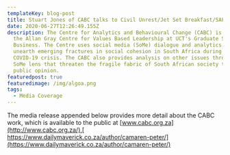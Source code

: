 ```yaml
---
templateKey: blog-post
title: Stuart Jones of CABC talks to Civil Unrest/Jet Set Breakfast/SAFm
date: 2020-06-27T12:26:49.155Z
description: The Centre for Analytics and Behavioural Change (CABC) is based at
  the Allan Gray Centre for Values Based Leadership at UCT's Graduate School of
  Business. The Centre uses social media (SoMe) dialogue and analytics to
  unearth emerging fractures in social cohesion in South Africa during the
  COVID-19 crisis. The CABC also provides analysis on other issues through a
  SoMe lens that threaten the fragile fabric of South African society through
  public opinion.
featuredpost: true
featuredimage: /img/algoa.png
tags:
  - Media Coverage
---
```

The media release appended below provides more detail about the CABC work, which is available to the public at [www.cabc.org.za](http://www.cabc.org.za/),[ https://www.dailymaverick.co.za/author/camaren-peter/](https://www.dailymaverick.co.za/author/camaren-peter/)